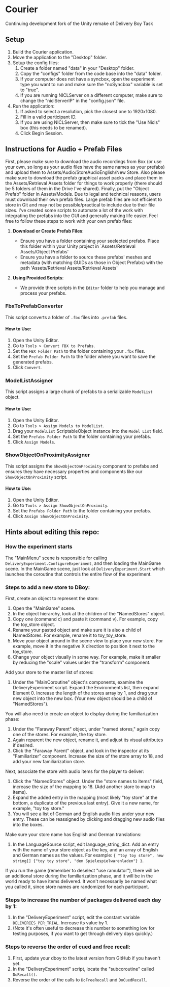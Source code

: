 # Courier
Continuing development fork of the Unity remake of Delivery Boy Task

## Setup
1. Build the Courier application.
1. Move the application to the "Desktop" folder.
1. Setup the config files:
    1. Create a folder named "data" in your "Desktop" folder.
    1. Copy the "configs" folder from the code base into the "data" folder.
    1. If your computer does not have a syncbox, open the experiment type you want to run and make sure the "noSyncbox" variable is set to "true".
    1. If you are running NICLServer on a different computer, make sure to change the "niclServerIP" in the "config.json" file.
1. Run the application:
    1. If asked to select a resolution, pick the closest one to 1920x1080.
    1. Fill in a valid participant ID.
    1. If you are using NICLServer, then make sure to tick the "Use Nicls" box (this needs to be renamed).
    1. Click Begin Session.

## Instructions for Audio + Prefab Files
First, please make sure to download the audio recordings from Box (or use your own, so long as your audio files have the same names as your prefabs) and upload them to Assets/Audio/StoreAudioEnglish/New Store. Also please make sure to download the prefab graphical asset packs and place them in the Assets/Retrieval Assets folder for things to work properly (there should be 5 folders of them in the Drive I've shared). Finally, put the "Object Prefab" folder in Assets/Models. Due to legal and technical reasons, users must download their own prefab files. Large prefab files are not efficient to store in Git and may not be possible/practical to include due to their file sizes. I've created some scripts to automate a lot of the work with integrating the prefabs into the GUI and generally making life easier. Feel free to follow these steps to work with your own prefab files:

1. **Download or Create Prefab Files**:
    - Ensure you have a folder containing your seelected prefabs. Place this folder within your Unity project in `Assets/Retrieval Assets/Object Prefabs'
    - Ensure you have a folder to source these prefabs' meshes and metadata (with matching GUIDs as those in Object Prefabs) with the path 'Assets/Retrieval Assets/Retrieval Assets'

2. **Using Provided Scripts**:
    - We provide three scripts in the `Editor` folder to help you manage and process your prefabs.

### FbxToPrefabConverter
This script converts a folder of `.fbx` files into `.prefab` files.

#### How to Use:
1. Open the Unity Editor.
2. Go to `Tools > Convert FBX to Prefabs`.
3. Set the `FBX Folder Path` to the folder containing your `.fbx` files.
4. Set the `Prefab Folder Path` to the folder where you want to save the generated prefabs.
5. Click `Convert`.

### ModelListAssigner
This script assigns a large chunk of prefabs to a serializable `ModelList` object.

#### How to Use:
1. Open the Unity Editor.
2. Go to `Tools > Assign Models to ModelList`.
3. Drag your `ModelList` ScriptableObject instance into the `Model List` field.
4. Set the `Prefabs Folder Path` to the folder containing your prefabs.
5. Click `Assign Models`.

### ShowObjectOnProximityAssigner
This script assigns the `ShowObjectOnProximity` component to prefabs and ensures they have necessary properties and components like our `ShowObjectOnProximity` script.

#### How to Use:
1. Open the Unity Editor.
2. Go to `Tools > Assign ShowObjectOnProximity`.
3. Set the `Prefabs Folder Path` to the folder containing your prefabs.
4. Click `Assign ShowObjectOnProximity`.

## Hints about editing this repo:
### How the experiment starts
The "MainMenu" scene is responsible for calling `DeliveryExperiment.ConfigureExperiment`, and then loading the MainGame scene. In the MainGame scene, just look at `DeliveryExperiment.Start` which launches the coroutine that controls the entire flow of the experiment.

### Steps to add a new store to DBoy:
First, create an object to represent the store:
1. Open the "MainGame" scene.
1. In the object hierarchy, look at the children of the "NamedStores" object.
1. Copy one (command c) and paste it (command v). For example, copy the toy_store object.
1. Rename your pasted object and make sure it is also a child of NamedStores. For example, rename it to toy_toy_store.
1. Move your object around in the scene view to place your new store. For example, move it in the negative X direction to position it next to the toy_store.
1. Change your object visually in some way. For example, make it smaller by reducing the "scale" values under the "transform" component.

Add your store to the master list of stores:
1. Under the "MainCoroutine" object's components, examine the DeliveryExperiment script. Expand the Environments list, then expand Element 0. Increase the length of the stores array by 1, and drag your new object into the new box. (Your new object should be a child of "NamedStores").

You will also need to create an object to display during the familiarization phase:
1. Under the "Faraway Parent" object, under "named stores," again copy one of the stores. For example, the toy store.
1. Again reparent the new object, rename it, and adjust its visual attributes if desired.
1. Click the "Faraway Parent" object, and look in the inspector at its "Familiarizer" component. Increase the size of the store array to 18, and add your new familiarization store.

Next, associate the store with audio items for the player to deliver:
1. Click the "NamedStores" object. Under the "store names to items" field, increase the size of the mapping to 18. (Add another store to map to items).
1. Expand the added entry in the mapping (most likely "toy store" at the bottom, a duplicate of the previous last entry). Give it a new name, for example, "toy toy store."
1. You will see a list of German and English audio files under your new entry. These can be reassigned by clicking and dragging new audio files into the boxes.

Make sure your store name has English and German translations:
1. In the LanguageSource script, edit language_string_dict. Add an entry with the name of your store object as the key, and an array of English and German names as the values. For example: `{ "toy toy store", new string[] {"toy toy store", "den Spielespielwarenladen"} }`.

If you run the game (remember to deselect "use ramulator"), there will be an additional store during the familiarization phase, and it will be in the world ready to have items delivered. It won't necessarily be named what you called it, since store names are randomized for each participant.

### Steps to increase the number of packages delivered each day by 1:
1. In the "DeliveryExperiment" script, edit the constant variable `DELIVERIES_PER_TRIAL`. Increase its value by 1.
1. (Note it's often useful to decrease this number to something low for testing purposes, if you want to get through delivery days quickly.)

### Steps to reverse the order of cued and free recall:
1. First, update your dboy to the latest version from GitHub if you haven't yet.
1. In the "DeliveryExperiment" script, locate the "subcoroutine" called `DoRecall()`.
1. Reverse the order of the calls to `DoFreeRecall` and `DoCuedRecall`.
